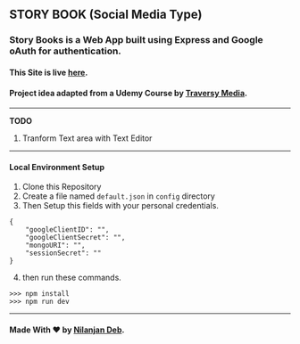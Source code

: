 ## STORY BOOK (Social Media Type)
### Story Books is a Web App built using Express and Google oAuth for authentication.
#### This Site is live [here](https://story--book.herokuapp.com/).
#### Project idea adapted from a Udemy Course by [Traversy Media](https://www.udemy.com/user/brad-traversy/).

---

**TODO**
1. Tranform Text area with Text Editor

---

#### Local Environment Setup
1. Clone this Repository
2. Create a file named `default.json` in `config` directory
3. Then Setup this fields with your personal credentials.
```
{
    "googleClientID": "",
    "googleClientSecret": "",
    "mongoURI": "",
    "sessionSecret": ""
}
```
4. then run these commands.
```
>>> npm install
>>> npm run dev
```

---

#### Made With :heart: by [Nilanjan Deb](https://github.com/nil1729).


